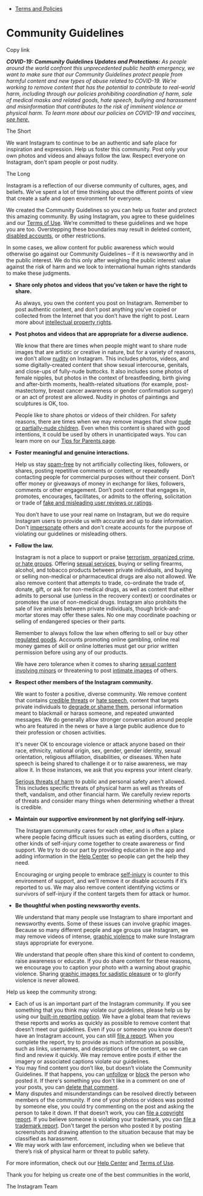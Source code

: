 *   [Terms and Policies](https://help.instagram.com/1417489251945243/?helpref=breadcrumb)

Community Guidelines
====================

Copy link

_**COVID-19: Community Guidelines Updates and Protections:** As people around the world confront this unprecedented public health emergency, we want to make sure that our Community Guidelines protect people from harmful content and new types of abuse related to COVID-19. We’re working to remove content that has the potential to contribute to real-world harm, including through our policies prohibiting coordination of harm, sale of medical masks and related goods, hate speech, bullying and harassment and misinformation that contributes to the risk of imminent violence or physical harm. To learn more about our policies on COVID-19 and vaccines, [see here.](https://help.instagram.com/697825587576762?helpref=faq_content)_

The Short

We want Instagram to continue to be an authentic and safe place for inspiration and expression. Help us foster this community. Post only your own photos and videos and always follow the law. Respect everyone on Instagram, don’t spam people or post nudity.

The Long

Instagram is a reflection of our diverse community of cultures, ages, and beliefs. We’ve spent a lot of time thinking about the different points of view that create a safe and open environment for everyone.

We created the Community Guidelines so you can help us foster and protect this amazing community. By using Instagram, you agree to these guidelines and our [Terms of Use](https://www.instagram.com/legal/terms). We’re committed to these guidelines and we hope you are too. Overstepping these boundaries may result in deleted content, [disabled accounts](https://help.instagram.com/366993040048856?helpref=faq_content), or other restrictions.

In some cases, we allow content for public awareness which would otherwise go against our Community Guidelines – if it is newsworthy and in the public interest. We do this only after weighing the public interest value against the risk of harm and we look to international human rights standards to make these judgments.

*   **Share only photos and videos that you’ve taken or have the right to share.**
    
    As always, you own the content you post on Instagram. Remember to post authentic content, and don’t post anything you’ve copied or collected from the Internet that you don’t have the right to post. Learn more about [intellectual property rights](https://help.instagram.com/126382350847838?helpref=faq_content).
    
*   **Post photos and videos that are appropriate for a diverse audience.**
    
    We know that there are times when people might want to share nude images that are artistic or creative in nature, but for a variety of reasons, we don’t allow [nudity](https://l.instagram.com/?u=https%3A%2F%2Fwww.facebook.com%2Fcommunitystandards%2Fadult_nudity_sexual_activity&e=AT2NGWQkhU7R0nHootx0XQFZaGirATItKqgdXxHCBJ0uzDBQzvxTfl_TwWf1zneBy0hiD-gSg3B04Bdu-cGvLZtbUOlQwSvRHBsCYx9mAK5yqlt8rofGwHuIWyECcRUjQgPVHCf97zZssX0GrnpxiQ) on Instagram. This includes photos, videos, and some digitally-created content that show sexual intercourse, genitals, and close-ups of fully-nude buttocks. It also includes some photos of female nipples, but photos in the context of breastfeeding, birth giving and after-birth moments, health-related situations (for example, post-mastectomy, breast cancer awareness or gender confirmation surgery) or an act of protest are allowed. Nudity in photos of paintings and sculptures is OK, too.
    
    People like to share photos or videos of their children. For safety reasons, there are times when we may remove images that show [nude or partially-nude children](https://l.instagram.com/?u=https%3A%2F%2Fwww.facebook.com%2Fcommunitystandards%2Fchild_nudity_sexual_exploitation&e=AT2NGWQkhU7R0nHootx0XQFZaGirATItKqgdXxHCBJ0uzDBQzvxTfl_TwWf1zneBy0hiD-gSg3B04Bdu-cGvLZtbUOlQwSvRHBsCYx9mAK5yqlt8rofGwHuIWyECcRUjQgPVHCf97zZssX0GrnpxiQ). Even when this content is shared with good intentions, it could be used by others in unanticipated ways. You can learn more on our [Tips for Parents page](https://help.instagram.com/154475974694511/?helpref=faq_content).
    
*   **Foster meaningful and genuine interactions.**
    
    Help us stay [spam-free](https://l.instagram.com/?u=https%3A%2F%2Fwww.facebook.com%2Fcommunitystandards%2Fspam&e=AT2NGWQkhU7R0nHootx0XQFZaGirATItKqgdXxHCBJ0uzDBQzvxTfl_TwWf1zneBy0hiD-gSg3B04Bdu-cGvLZtbUOlQwSvRHBsCYx9mAK5yqlt8rofGwHuIWyECcRUjQgPVHCf97zZssX0GrnpxiQ) by not artificially collecting likes, followers, or shares, posting repetitive comments or content, or repeatedly contacting people for commercial purposes without their consent. Don’t offer money or giveaways of money in exchange for likes, followers, comments or other engagement. Don’t post content that engages in, promotes, encourages, facilitates, or admits to the offering, solicitation or trade of [fake and misleading user reviews or ratings](https://l.instagram.com/?u=https%3A%2F%2Fwww.facebook.com%2Fcommunitystandards%2Ffraud_deception&e=AT2NGWQkhU7R0nHootx0XQFZaGirATItKqgdXxHCBJ0uzDBQzvxTfl_TwWf1zneBy0hiD-gSg3B04Bdu-cGvLZtbUOlQwSvRHBsCYx9mAK5yqlt8rofGwHuIWyECcRUjQgPVHCf97zZssX0GrnpxiQ).
    
    You don’t have to use your real name on Instagram, but we do require Instagram users to provide us with accurate and up to date information. Don't [impersonate](https://l.instagram.com/?u=https%3A%2F%2Fwww.facebook.com%2Fcommunitystandards%2Fmisrepresentation&e=AT2NGWQkhU7R0nHootx0XQFZaGirATItKqgdXxHCBJ0uzDBQzvxTfl_TwWf1zneBy0hiD-gSg3B04Bdu-cGvLZtbUOlQwSvRHBsCYx9mAK5yqlt8rofGwHuIWyECcRUjQgPVHCf97zZssX0GrnpxiQ) others and don't create accounts for the purpose of violating our guidelines or misleading others.
    
*   **Follow the law.**
    
    Instagram is not a place to support or praise [terrorism, organized crime, or hate groups](https://l.instagram.com/?u=https%3A%2F%2Fwww.facebook.com%2Fcommunitystandards%2Fdangerous_individuals_organizations&e=AT2NGWQkhU7R0nHootx0XQFZaGirATItKqgdXxHCBJ0uzDBQzvxTfl_TwWf1zneBy0hiD-gSg3B04Bdu-cGvLZtbUOlQwSvRHBsCYx9mAK5yqlt8rofGwHuIWyECcRUjQgPVHCf97zZssX0GrnpxiQ). Offering [sexual services](https://l.instagram.com/?u=https%3A%2F%2Fwww.facebook.com%2Fcommunitystandards%2Fsexual_solicitation&e=AT2NGWQkhU7R0nHootx0XQFZaGirATItKqgdXxHCBJ0uzDBQzvxTfl_TwWf1zneBy0hiD-gSg3B04Bdu-cGvLZtbUOlQwSvRHBsCYx9mAK5yqlt8rofGwHuIWyECcRUjQgPVHCf97zZssX0GrnpxiQ), buying or selling firearms, alcohol, and tobacco products between private individuals, and buying or selling non-medical or pharmaceutical drugs are also not allowed. We also remove content that attempts to trade, co-ordinate the trade of, donate, gift, or ask for non-medical drugs, as well as content that either admits to personal use (unless in the recovery context) or coordinates or promotes the use of non-medical drugs. Instagram also prohibits the sale of live animals between private individuals, though brick-and-mortar stores may offer these sales. No one may coordinate poaching or selling of endangered species or their parts.
    
    Remember to always follow the law when offering to sell or buy other [regulated goods](https://l.instagram.com/?u=https%3A%2F%2Fwww.facebook.com%2Fcommunitystandards%2Fregulated_goods&e=AT2NGWQkhU7R0nHootx0XQFZaGirATItKqgdXxHCBJ0uzDBQzvxTfl_TwWf1zneBy0hiD-gSg3B04Bdu-cGvLZtbUOlQwSvRHBsCYx9mAK5yqlt8rofGwHuIWyECcRUjQgPVHCf97zZssX0GrnpxiQ). Accounts promoting online gambling, online real money games of skill or online lotteries must get our prior written permission before using any of our products.
    
    We have zero tolerance when it comes to sharing [sexual content involving minors](https://l.instagram.com/?u=https%3A%2F%2Fwww.facebook.com%2Fcommunitystandards%2Fchild_nudity_sexual_exploitation&e=AT2NGWQkhU7R0nHootx0XQFZaGirATItKqgdXxHCBJ0uzDBQzvxTfl_TwWf1zneBy0hiD-gSg3B04Bdu-cGvLZtbUOlQwSvRHBsCYx9mAK5yqlt8rofGwHuIWyECcRUjQgPVHCf97zZssX0GrnpxiQ) or threatening to post [intimate images](https://l.instagram.com/?u=https%3A%2F%2Fwww.facebook.com%2Fcommunitystandards%2Fsexual_exploitation_adults&e=AT2NGWQkhU7R0nHootx0XQFZaGirATItKqgdXxHCBJ0uzDBQzvxTfl_TwWf1zneBy0hiD-gSg3B04Bdu-cGvLZtbUOlQwSvRHBsCYx9mAK5yqlt8rofGwHuIWyECcRUjQgPVHCf97zZssX0GrnpxiQ) of others.
    
*   **Respect other members of the Instagram community.**
    
    We want to foster a positive, diverse community. We remove content that contains [credible threats](https://l.instagram.com/?u=https%3A%2F%2Fwww.facebook.com%2Fcommunitystandards%2Fcredible_violence&e=AT2NGWQkhU7R0nHootx0XQFZaGirATItKqgdXxHCBJ0uzDBQzvxTfl_TwWf1zneBy0hiD-gSg3B04Bdu-cGvLZtbUOlQwSvRHBsCYx9mAK5yqlt8rofGwHuIWyECcRUjQgPVHCf97zZssX0GrnpxiQ) or [hate speech](https://l.instagram.com/?u=https%3A%2F%2Fwww.facebook.com%2Fcommunitystandards%2Fhate_speech&e=AT2NGWQkhU7R0nHootx0XQFZaGirATItKqgdXxHCBJ0uzDBQzvxTfl_TwWf1zneBy0hiD-gSg3B04Bdu-cGvLZtbUOlQwSvRHBsCYx9mAK5yqlt8rofGwHuIWyECcRUjQgPVHCf97zZssX0GrnpxiQ), content that targets private individuals to [degrade or shame them](https://l.instagram.com/?u=https%3A%2F%2Fwww.facebook.com%2Fcommunitystandards%2Fbullying&e=AT2NGWQkhU7R0nHootx0XQFZaGirATItKqgdXxHCBJ0uzDBQzvxTfl_TwWf1zneBy0hiD-gSg3B04Bdu-cGvLZtbUOlQwSvRHBsCYx9mAK5yqlt8rofGwHuIWyECcRUjQgPVHCf97zZssX0GrnpxiQ), personal information meant to blackmail or harass someone, and repeated unwanted messages. We do generally allow stronger conversation around people who are featured in the news or have a large public audience due to their profession or chosen activities.
    
    It's never OK to encourage violence or attack anyone based on their race, ethnicity, national origin, sex, gender, gender identity, sexual orientation, religious affiliation, disabilities, or diseases. When hate speech is being shared to challenge it or to raise awareness, we may allow it. In those instances, we ask that you express your intent clearly.
    
    [Serious threats of harm](https://l.instagram.com/?u=https%3A%2F%2Fwww.facebook.com%2Fcommunitystandards%2Fcredible_violence&e=AT2NGWQkhU7R0nHootx0XQFZaGirATItKqgdXxHCBJ0uzDBQzvxTfl_TwWf1zneBy0hiD-gSg3B04Bdu-cGvLZtbUOlQwSvRHBsCYx9mAK5yqlt8rofGwHuIWyECcRUjQgPVHCf97zZssX0GrnpxiQ) to public and personal safety aren't allowed. This includes specific threats of physical harm as well as threats of theft, vandalism, and other financial harm. We carefully review reports of threats and consider many things when determining whether a threat is credible.
    
*   **Maintain our supportive environment by not glorifying self-injury.**
    
    The Instagram community cares for each other, and is often a place where people facing difficult issues such as eating disorders, cutting, or other kinds of self-injury come together to create awareness or find support. We try to do our part by providing education in the app and adding information in the [Help Center](https://help.instagram.com/) so people can get the help they need.
    
    Encouraging or urging people to embrace [self-injury](https://l.instagram.com/?u=https%3A%2F%2Fwww.facebook.com%2Fcommunitystandards%2Fsuicide_self_injury_violence&e=AT2NGWQkhU7R0nHootx0XQFZaGirATItKqgdXxHCBJ0uzDBQzvxTfl_TwWf1zneBy0hiD-gSg3B04Bdu-cGvLZtbUOlQwSvRHBsCYx9mAK5yqlt8rofGwHuIWyECcRUjQgPVHCf97zZssX0GrnpxiQ) is counter to this environment of support, and we’ll remove it or disable accounts if it’s reported to us. We may also remove content identifying victims or survivors of self-injury if the content targets them for attack or humor.
    
*   **Be thoughtful when posting newsworthy events.**
    
    We understand that many people use Instagram to share important and newsworthy events. Some of these issues can involve graphic images. Because so many different people and age groups use Instagram, we may remove videos of intense, [graphic violence](https://l.instagram.com/?u=https%3A%2F%2Fwww.facebook.com%2Fcommunitystandards%2Fgraphic_violence&e=AT2NGWQkhU7R0nHootx0XQFZaGirATItKqgdXxHCBJ0uzDBQzvxTfl_TwWf1zneBy0hiD-gSg3B04Bdu-cGvLZtbUOlQwSvRHBsCYx9mAK5yqlt8rofGwHuIWyECcRUjQgPVHCf97zZssX0GrnpxiQ) to make sure Instagram stays appropriate for everyone.
    
    We understand that people often share this kind of content to condemn, raise awareness or educate. If you do share content for these reasons, we encourage you to caption your photo with a warning about graphic violence. Sharing [graphic images for sadistic pleasure](https://l.instagram.com/?u=https%3A%2F%2Fwww.facebook.com%2Fcommunitystandards%2Fcruel_insensitive&e=AT2NGWQkhU7R0nHootx0XQFZaGirATItKqgdXxHCBJ0uzDBQzvxTfl_TwWf1zneBy0hiD-gSg3B04Bdu-cGvLZtbUOlQwSvRHBsCYx9mAK5yqlt8rofGwHuIWyECcRUjQgPVHCf97zZssX0GrnpxiQ) or to glorify violence is never allowed.
    

Help us keep the community strong:

*   Each of us is an important part of the Instagram community. If you see something that you think may violate our guidelines, please help us by using our [built-in reporting option](https://help.instagram.com/165828726894770?helpref=faq_content). We have a global team that reviews these reports and works as quickly as possible to remove content that doesn’t meet our guidelines. Even if you or someone you know doesn’t have an Instagram account, you can still [file a report](https://help.instagram.com/contact/383679321740945). When you complete the report, try to provide as much information as possible, such as links, usernames, and descriptions of the content, so we can find and review it quickly. We may remove entire posts if either the imagery or associated captions violate our guidelines.
*   You may find content you don’t like, but doesn’t violate the Community Guidelines. If that happens, you can [unfollow](https://help.instagram.com/286340048138725?helpref=faq_content) or [block](https://help.instagram.com/426700567389543/?helpref=faq_content) the person who posted it. If there's something you don't like in a comment on one of your posts, you can [delete that comment](https://help.instagram.com/289098941190483?helpref=faq_content).
*   Many disputes and misunderstandings can be resolved directly between members of the community. If one of your photos or videos was posted by someone else, you could try commenting on the post and asking the person to take it down. If that doesn’t work, you can [file a copyright report](https://help.instagram.com/126382350847838?helpref=faq_content). If you believe someone is violating your trademark, you can [file a trademark report](https://help.instagram.com/222826637847963?helpref=faq_content). Don't target the person who posted it by posting screenshots and drawing attention to the situation because that may be classified as harassment.
*   We may work with law enforcement, including when we believe that there’s risk of physical harm or threat to public safety.

For more information, check out our [Help Center](https://help.instagram.com/) and [Terms of Use](https://l.instagram.com/?u=http%3A%2F%2Finstagram.com%2Flegal%2Fterms%2F%23&e=AT2NGWQkhU7R0nHootx0XQFZaGirATItKqgdXxHCBJ0uzDBQzvxTfl_TwWf1zneBy0hiD-gSg3B04Bdu-cGvLZtbUOlQwSvRHBsCYx9mAK5yqlt8rofGwHuIWyECcRUjQgPVHCf97zZssX0GrnpxiQ).

Thank you for helping us create one of the best communities in the world,

The Instagram Team